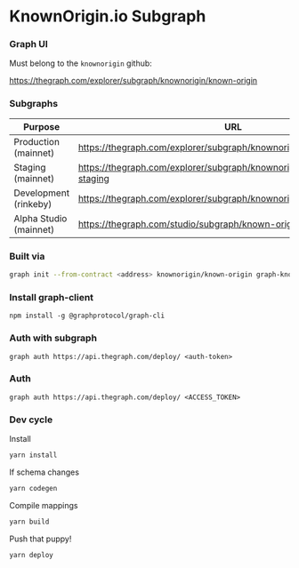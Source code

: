 # KnownOrigin.io Subgraph

### Graph UI

Must belong to the `knownorigin` github:

https://thegraph.com/explorer/subgraph/knownorigin/known-origin

### Subgraphs 

| Purpose | URL |
|---|---|
| Production (mainnet) | https://thegraph.com/explorer/subgraph/knownorigin/known-origin ||
| Staging (mainnet) | https://thegraph.com/explorer/subgraph/knownorigin/known-origin-staging ||
| Development (rinkeby) | https://thegraph.com/explorer/subgraph/knownorigin/knownoriginrinkeby ||
| Alpha Studio (mainnet) | https://thegraph.com/studio/subgraph/known-origin |

### Built via

```bash
graph init --from-contract <address> knownorigin/known-origin graph-known-origin
```

### Install graph-client

`npm install -g @graphprotocol/graph-cli`

### Auth with subgraph

`graph auth https://api.thegraph.com/deploy/ <auth-token>`

### Auth

`graph auth https://api.thegraph.com/deploy/ <ACCESS_TOKEN>`

### Dev cycle

Install
```bash
yarn install
```

If schema changes
```bash
yarn codegen
```

Compile mappings
```bash
yarn build
```

Push that puppy!
```bash
yarn deploy
```

